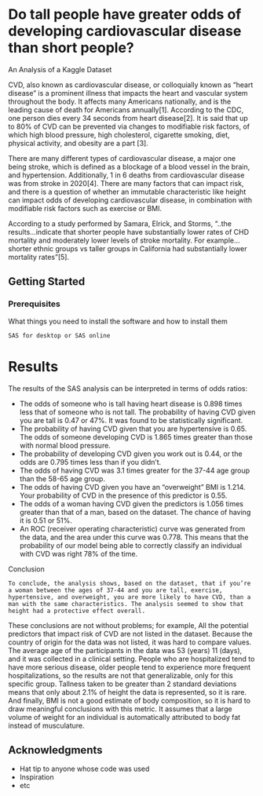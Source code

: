 # Do tall people have greater odds of developing cardiovascular disease than short people?


An Analysis of a Kaggle Dataset

CVD, also known as cardiovascular disease, or colloquially known as “heart disease” is a prominent illness that impacts the heart and vascular system throughout the body. It affects many Americans nationally, and is the leading cause of death for Americans annually[1]. 
According to the CDC, one person dies every 34 seconds from heart disease[2]. It is said that up to 80% of CVD can be prevented via changes to modifiable risk factors, of which high blood pressure, high cholesterol, cigarette smoking, diet, physical activity, and obesity are a part [3]. 

There are many different types of cardiovascular disease, a major one being stroke, which is defined as a blockage of a blood vessel in the brain, and hypertension. Additionally, 1 in 6 deaths from cardiovascular disease was from stroke in 2020[4].
There are many factors that can impact risk, and there is a question of whether an immutable characteristic like height can impact odds of developing cardiovascular disease, in combination with modifiable risk factors such as exercise or BMI. 

According to a study performed by Samara, Elrick, and Storms, “..the results…indicate that shorter people have substantially lower rates of CHD mortality and moderately lower levels of stroke mortality. For example…shorter ethnic groups vs taller groups in California had substantially lower mortality rates”[5]. 

## Getting Started

### Prerequisites

What things you need to install the software and how to install them

```
SAS for desktop or SAS online
```


# Results
The results of the SAS analysis can be interpreted in terms of odds ratios: 
 - The odds of someone who is tall having heart disease is 0.898 times less that of someone who is not tall. The probability of having CVD given you are tall is 0.47 or 47%. It was found to be statistically significant. 
 - The probability of having CVD given that you are hypertensive is 0.65. The odds of someone developing CVD is 1.865 times greater than those with normal blood pressure.
 - The probability of developing CVD given you work out is 0.44, or the odds are 0.795 times less than if you didn’t. 
 - The odds of having CVD was 3.1 times greater for the 37-44 age group than the 58-65 age group.
 - The odds of having CVD given you have an “overweight” BMI is 1.214. Your probability of CVD in the presence of this predictor is 0.55. 
 - The odds of a woman having CVD given the predictors is 1.056 times greater than that of a man, based on the dataset. The chance of having it is 0.51 or 51%.
 - An ROC (receiver operating characteristic) curve was generated from the data, and the area under this curve was 0.778. This means that the probability of our model being able to correctly classify an individual with CVD was right 78% of the time.

Conclusion

	To conclude, the analysis shows, based on the dataset, that if you’re a woman between the ages of 37-44 and you are tall, exercise, hypertensive, and overweight, you are more likely to have CVD, than a man with the same characteristics. The analysis seemed to show that height had a protective effect overall. 

 These conclusions are not without problems; for example,  All the potential predictors that impact risk of CVD are not listed in the dataset. Because the country of origin for the data was not listed, it was hard to compare values. The average age of the participants in the data was 53 (years) 11 (days), and it was collected in a clinical setting. People who are hospitalized tend to have more serious disease, older people tend to experience more frequent hospitalizations, so the results are not that generalizable, only for this specific group. Tallness taken to be greater than 2 standard deviations means that only about 2.1% of height the data is represented, so it is rare. And finally, BMI is not a good estimate of body composition, so it is hard to draw meaningful conclusions with this metric. It assumes that a large volume of weight for an individual is automatically attributed to body fat instead of musculature. 


## Acknowledgments

* Hat tip to anyone whose code was used
* Inspiration
* etc

